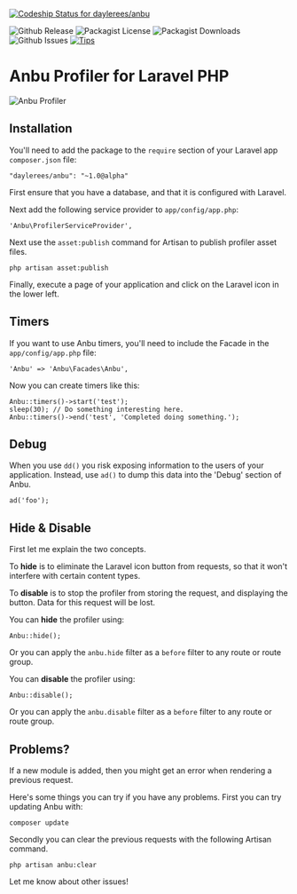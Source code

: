 [ ![Codeship Status for daylerees/anbu](https://www.codeship.io/projects/1657b700-1681-0132-af64-5ae52864a4c1/status?branch=master)](https://www.codeship.io/projects/33889)

![Github Release](http://img.shields.io/github/release/daylerees/anbu.svg?style=flat-square)
![Packagist License](http://img.shields.io/packagist/l/daylerees/anbu.svg?style=flat-square)
![Packagist Downloads](http://img.shields.io/packagist/dt/daylerees/anbu.svg?style=flat-square)
![Github Issues](http://img.shields.io/github/issues/daylerees/anbu.svg?style=flat-square)
[![Tips](http://img.shields.io/gratipay/daylerees.svg?style=flat-square)](https://gratipay.com/daylerees)

# Anbu Profiler for Laravel PHP

![Anbu Profiler](https://raw.githubusercontent.com/daylerees/anbu/master/screenshot.png)

## Installation

You'll need to add the package to the `require` section of your Laravel app `composer.json` file:

    "daylerees/anbu": "~1.0@alpha"

First ensure that you have a database, and that it is configured with Laravel.

Next add the following service provider to `app/config/app.php`:

    'Anbu\ProfilerServiceProvider',

Next use the `asset:publish` command for Artisan to publish profiler asset files.

    php artisan asset:publish

Finally, execute a page of your application and click on the Laravel icon in the lower left.

## Timers

If you want to use Anbu timers, you'll need to include the Facade in the `app/config/app.php` file:

    'Anbu' => 'Anbu\Facades\Anbu',

Now you can create timers like this:

    Anbu::timers()->start('test');
    sleep(30); // Do something interesting here.
    Anbu::timers()->end('test', 'Completed doing something.');

## Debug

When you use `dd()` you risk exposing information to the users of your application. Instead, use `ad()` to dump this data into the 'Debug' section of Anbu.

    ad('foo');


## Hide & Disable

First let me explain the two concepts.

To **hide** is to eliminate the Laravel icon button from requests, so that it won't interfere with certain content types.

To **disable** is to stop the profiler from storing the request, and displaying the button. Data for this request will be lost.

You can **hide** the profiler using:

    Anbu::hide();

Or you can apply the `anbu.hide` filter as a `before` filter to any route or route group.

You can **disable** the profiler using:

    Anbu::disable();

Or you can apply the `anbu.disable` filter as a `before` filter to any route or route group.

## Problems?

If a new module is added, then you might get an error when rendering a previous request.

Here's some things you can try if you have any problems. First you can try updating Anbu with:

    composer update

Secondly you can clear the previous requests with the following Artisan command.

    php artisan anbu:clear

Let me know about other issues!
